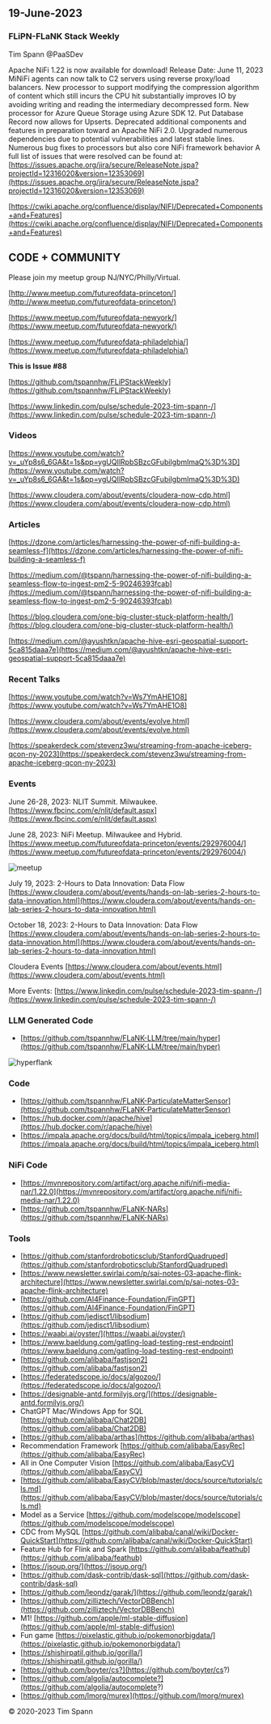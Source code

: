 ## 19-June-2023

### FLiPN-FLaNK Stack Weekly

Tim Spann @PaaSDev

Apache NiFi 1.22 is now available for download!
Release Date: June 11, 2023
MiNiFi agents can now talk to C2 servers using reverse proxy/load balancers.
New processor to support modifying the compression algorithm of content which still incurs the CPU hit substantially improves IO by avoiding writing and reading the intermediary decompressed form.
New processor for Azure Queue Storage using Azure SDK 12.
Put Database Record now allows for Upserts.
Deprecated additional components and features in preparation toward an Apache NiFi 2.0.
Upgraded numerous dependencies due to potential vulnerabilities and latest stable lines.
Numerous bug fixes to processors but also core NiFi framework behavior
A full list of issues that were resolved can be found at: 
[https://issues.apache.org/jira/secure/ReleaseNote.jspa?projectId=12316020&version=12353069](https://issues.apache.org/jira/secure/ReleaseNote.jspa?projectId=12316020&version=12353069)

[https://cwiki.apache.org/confluence/display/NIFI/Deprecated+Components+and+Features](https://cwiki.apache.org/confluence/display/NIFI/Deprecated+Components+and+Features)

## CODE + COMMUNITY


Please join my meetup group NJ/NYC/Philly/Virtual. 

[http://www.meetup.com/futureofdata-princeton/](http://www.meetup.com/futureofdata-princeton/)

[https://www.meetup.com/futureofdata-newyork/](https://www.meetup.com/futureofdata-newyork/)

[https://www.meetup.com/futureofdata-philadelphia/](https://www.meetup.com/futureofdata-philadelphia/)


**This is Issue #88**


[https://github.com/tspannhw/FLiPStackWeekly](https://github.com/tspannhw/FLiPStackWeekly)

[https://www.linkedin.com/pulse/schedule-2023-tim-spann-/](https://www.linkedin.com/pulse/schedule-2023-tim-spann-/)



### Videos

[https://www.youtube.com/watch?v=_uYp8s6_6GA&t=1s&pp=ygUQIlRpbSBzcGFubiIgbmlmaQ%3D%3D](https://www.youtube.com/watch?v=_uYp8s6_6GA&t=1s&pp=ygUQIlRpbSBzcGFubiIgbmlmaQ%3D%3D)

[https://www.cloudera.com/about/events/cloudera-now-cdp.html](https://www.cloudera.com/about/events/cloudera-now-cdp.html)


### Articles

[https://dzone.com/articles/harnessing-the-power-of-nifi-building-a-seamless-f](https://dzone.com/articles/harnessing-the-power-of-nifi-building-a-seamless-f)

[https://medium.com/@tspann/harnessing-the-power-of-nifi-building-a-seamless-flow-to-ingest-pm2-5-90246393fcab](https://medium.com/@tspann/harnessing-the-power-of-nifi-building-a-seamless-flow-to-ingest-pm2-5-90246393fcab)

[https://blog.cloudera.com/one-big-cluster-stuck-platform-health/](https://blog.cloudera.com/one-big-cluster-stuck-platform-health/)

[https://medium.com/@ayushtkn/apache-hive-esri-geospatial-support-5ca815daaa7e](https://medium.com/@ayushtkn/apache-hive-esri-geospatial-support-5ca815daaa7e)


### Recent Talks


[https://www.youtube.com/watch?v=Ws7YmAHE1O8](https://www.youtube.com/watch?v=Ws7YmAHE1O8)

[https://www.cloudera.com/about/events/evolve.html](https://www.cloudera.com/about/events/evolve.html)

[https://speakerdeck.com/stevenz3wu/streaming-from-apache-iceberg-qcon-ny-2023](https://speakerdeck.com/stevenz3wu/streaming-from-apache-iceberg-qcon-ny-2023)


### Events


June 26-28, 2023:  NLIT Summit.  Milwaukee.  
[https://www.fbcinc.com/e/nlit/default.aspx](https://www.fbcinc.com/e/nlit/default.aspx)

June 28, 2023:  NiFi Meetup.   Milwaukee and Hybrid.
[https://www.meetup.com/futureofdata-princeton/events/292976004/](https://www.meetup.com/futureofdata-princeton/events/292976004/)

![meetup](https://raw.githubusercontent.com/tspannhw/FLiPStackWeekly/main/images/junemeetup.jpg)

July 19, 2023:   2-Hours to Data Innovation:   Data Flow
[https://www.cloudera.com/about/events/hands-on-lab-series-2-hours-to-data-innovation.html](https://www.cloudera.com/about/events/hands-on-lab-series-2-hours-to-data-innovation.html)

October 18, 2023:  2-Hours to Data Innovation:   Data Flow
[https://www.cloudera.com/about/events/hands-on-lab-series-2-hours-to-data-innovation.html](https://www.cloudera.com/about/events/hands-on-lab-series-2-hours-to-data-innovation.html)

Cloudera Events
[https://www.cloudera.com/about/events.html](https://www.cloudera.com/about/events.html)

More Events:
[https://www.linkedin.com/pulse/schedule-2023-tim-spann-/](https://www.linkedin.com/pulse/schedule-2023-tim-spann-/)


### LLM Generated Code

* [https://github.com/tspannhw/FLaNK-LLM/tree/main/hyper](https://github.com/tspannhw/FLaNK-LLM/tree/main/hyper)

![hyperflank](https://raw.githubusercontent.com/tspannhw/FLaNK-LLM/main/hyper/2023-06-12_13-36-42_000.png)

### Code

* [https://github.com/tspannhw/FLaNK-ParticulateMatterSensor](https://github.com/tspannhw/FLaNK-ParticulateMatterSensor)
* [https://hub.docker.com/r/apache/hive](https://hub.docker.com/r/apache/hive)
* [https://impala.apache.org/docs/build/html/topics/impala_iceberg.html](https://impala.apache.org/docs/build/html/topics/impala_iceberg.html)

### NiFi Code

* [https://mvnrepository.com/artifact/org.apache.nifi/nifi-media-nar/1.22.0](https://mvnrepository.com/artifact/org.apache.nifi/nifi-media-nar/1.22.0)
* [https://github.com/tspannhw/FLaNK-NARs](https://github.com/tspannhw/FLaNK-NARs)

### Tools

* [https://github.com/stanfordroboticsclub/StanfordQuadruped](https://github.com/stanfordroboticsclub/StanfordQuadruped)
* [https://www.newsletter.swirlai.com/p/sai-notes-03-apache-flink-architecture](https://www.newsletter.swirlai.com/p/sai-notes-03-apache-flink-architecture)
* [https://github.com/AI4Finance-Foundation/FinGPT](https://github.com/AI4Finance-Foundation/FinGPT)
* [https://github.com/jedisct1/libsodium](https://github.com/jedisct1/libsodium)
* [https://waabi.ai/oyster/](https://waabi.ai/oyster/)
* [https://www.baeldung.com/gatling-load-testing-rest-endpoint](https://www.baeldung.com/gatling-load-testing-rest-endpoint)
* [https://github.com/alibaba/fastjson2](https://github.com/alibaba/fastjson2)
* [https://federatedscope.io/docs/algozoo/](https://federatedscope.io/docs/algozoo/)
* [https://designable-antd.formilyjs.org/](https://designable-antd.formilyjs.org/)
* ChatGPT Mac/Windows App for SQL [https://github.com/alibaba/Chat2DB](https://github.com/alibaba/Chat2DB)
* [https://github.com/alibaba/arthas](https://github.com/alibaba/arthas)
* Recommendation Framework [https://github.com/alibaba/EasyRec](https://github.com/alibaba/EasyRec)
* All in One Computer Vision [https://github.com/alibaba/EasyCV](https://github.com/alibaba/EasyCV)
* [https://github.com/alibaba/EasyCV/blob/master/docs/source/tutorials/cls.md](https://github.com/alibaba/EasyCV/blob/master/docs/source/tutorials/cls.md)
* Model as a Service [https://github.com/modelscope/modelscope](https://github.com/modelscope/modelscope)
* CDC from MySQL [https://github.com/alibaba/canal/wiki/Docker-QuickStart](https://github.com/alibaba/canal/wiki/Docker-QuickStart)
* Feature Hub for Flink and Spark [https://github.com/alibaba/feathub](https://github.com/alibaba/feathub)
* [https://jsoup.org/](https://jsoup.org/)
* [https://github.com/dask-contrib/dask-sql](https://github.com/dask-contrib/dask-sql)
* [https://github.com/leondz/garak/](https://github.com/leondz/garak/)
* [https://github.com/zilliztech/VectorDBBench](https://github.com/zilliztech/VectorDBBench)
* M1! [https://github.com/apple/ml-stable-diffusion](https://github.com/apple/ml-stable-diffusion)
* Fun game [https://pixelastic.github.io/pokemonorbigdata/](https://pixelastic.github.io/pokemonorbigdata/)
* [https://shishirpatil.github.io/gorilla/](https://shishirpatil.github.io/gorilla/)
* [https://github.com/boyter/cs?](https://github.com/boyter/cs?)
* [https://github.com/algolia/autocomplete?](https://github.com/algolia/autocomplete?)
* [https://github.com/lmorg/murex](https://github.com/lmorg/murex)

&copy; 2020-2023 Tim Spann

